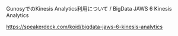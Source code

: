 

GunosyでのKinesis Analytics利用について / BigData JAWS 6 Kinesis Analytics

https://speakerdeck.com/koid/bigdata-jaws-6-kinesis-analytics

